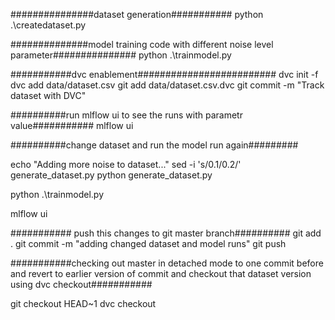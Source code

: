 ###############dataset generation###########
python .\createdataset.py

##############model training code with different noise level parameter###############
python .\trainmodel.py

###########dvc enablement#########################
dvc init -f
dvc add data/dataset.csv
git add data/dataset.csv.dvc
git commit -m "Track dataset with DVC"

##########run mlflow ui to see the runs with parametr value###########
mlflow ui

##########change dataset and run the model run again#########

echo "Adding more noise to dataset..."
sed -i 's/0.1/0.2/' generate_dataset.py
python generate_dataset.py

python .\trainmodel.py

mlflow ui

########### push this changes to git master branch##########
git add .
git commit -m "adding changed dataset and model runs"
git push

###########checking out master in detached mode to one commit before and revert to earlier version of commit and checkout that dataset version using dvc checkout###########

git checkout HEAD~1
dvc checkout


